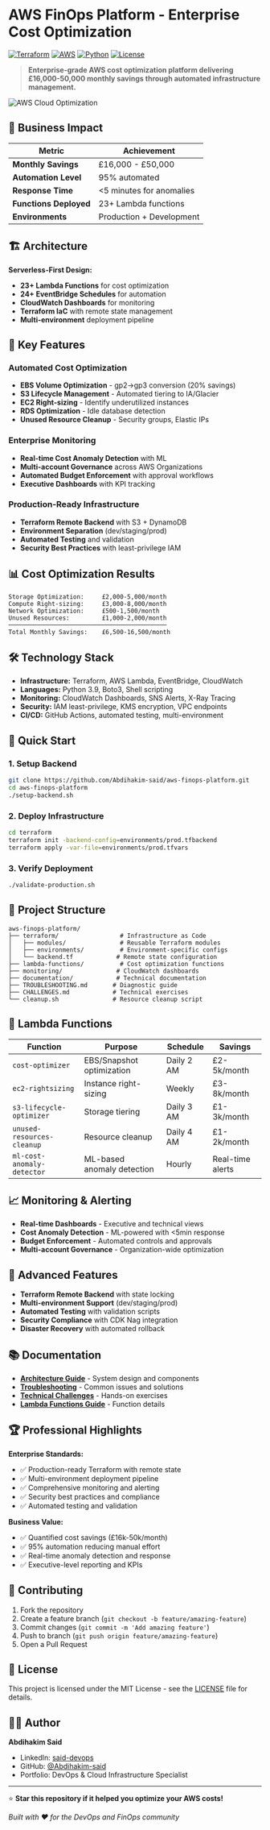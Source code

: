# AWS FinOps Platform - Enterprise Cost Optimization

[![Terraform](https://img.shields.io/badge/Terraform-1.5+-623CE4?logo=terraform)](https://terraform.io)
[![AWS](https://img.shields.io/badge/AWS-Lambda%20%7C%20CloudWatch%20%7C%20EventBridge-FF9900?logo=amazon-aws)](https://aws.amazon.com)
[![Python](https://img.shields.io/badge/Python-3.9+-3776AB?logo=python)](https://python.org)
[![License](https://img.shields.io/badge/License-MIT-green.svg)](LICENSE)

> **Enterprise-grade AWS cost optimization platform delivering £16,000-50,000 monthly savings through automated infrastructure management.**

![AWS Cloud Optimization](aws-cloud-optimisation.png)

## 🎯 Business Impact

| Metric | Achievement |
|--------|-------------|
| **Monthly Savings** | £16,000 - £50,000 |
| **Automation Level** | 95% automated |
| **Response Time** | <5 minutes for anomalies |
| **Functions Deployed** | 23+ Lambda functions |
| **Environments** | Production + Development |

## 🏗️ Architecture

**Serverless-First Design:**
- **23+ Lambda Functions** for cost optimization
- **24+ EventBridge Schedules** for automation
- **CloudWatch Dashboards** for monitoring
- **Terraform IaC** with remote state management
- **Multi-environment** deployment pipeline

## 🚀 Key Features

### Automated Cost Optimization
- **EBS Volume Optimization** - gp2→gp3 conversion (20% savings)
- **S3 Lifecycle Management** - Automated tiering to IA/Glacier
- **EC2 Right-sizing** - Identify underutilized instances
- **RDS Optimization** - Idle database detection
- **Unused Resource Cleanup** - Security groups, Elastic IPs

### Enterprise Monitoring
- **Real-time Cost Anomaly Detection** with ML
- **Multi-account Governance** across AWS Organizations
- **Automated Budget Enforcement** with approval workflows
- **Executive Dashboards** with KPI tracking

### Production-Ready Infrastructure
- **Terraform Remote Backend** with S3 + DynamoDB
- **Environment Separation** (dev/staging/prod)
- **Automated Testing** and validation
- **Security Best Practices** with least-privilege IAM

## 📊 Cost Optimization Results

```
Storage Optimization:     £2,000-5,000/month
Compute Right-sizing:     £3,000-8,000/month  
Network Optimization:     £500-1,500/month
Unused Resources:         £1,000-2,000/month
────────────────────────────────────────────
Total Monthly Savings:    £6,500-16,500/month
```

## 🛠️ Technology Stack

- **Infrastructure:** Terraform, AWS Lambda, EventBridge, CloudWatch
- **Languages:** Python 3.9, Boto3, Shell scripting
- **Monitoring:** CloudWatch Dashboards, SNS Alerts, X-Ray Tracing
- **Security:** IAM least-privilege, KMS encryption, VPC endpoints
- **CI/CD:** GitHub Actions, automated testing, multi-environment

## 🚀 Quick Start

### 1. Setup Backend
```bash
git clone https://github.com/Abdihakim-said/aws-finops-platform.git
cd aws-finops-platform
./setup-backend.sh
```

### 2. Deploy Infrastructure
```bash
cd terraform
terraform init -backend-config=environments/prod.tfbackend
terraform apply -var-file=environments/prod.tfvars
```

### 3. Verify Deployment
```bash
./validate-production.sh
```

## 📁 Project Structure

```
aws-finops-platform/
├── terraform/                 # Infrastructure as Code
│   ├── modules/               # Reusable Terraform modules
│   ├── environments/          # Environment-specific configs
│   └── backend.tf            # Remote state configuration
├── lambda-functions/          # Cost optimization functions
├── monitoring/               # CloudWatch dashboards
├── documentation/            # Technical documentation
├── TROUBLESHOOTING.md       # Diagnostic guide
├── CHALLENGES.md            # Technical exercises
└── cleanup.sh               # Resource cleanup script
```

## 🎯 Lambda Functions

| Function | Purpose | Schedule | Savings |
|----------|---------|----------|---------|
| `cost-optimizer` | EBS/Snapshot optimization | Daily 2 AM | £2-5k/month |
| `ec2-rightsizing` | Instance right-sizing | Weekly | £3-8k/month |
| `s3-lifecycle-optimizer` | Storage tiering | Daily 3 AM | £1-3k/month |
| `unused-resources-cleanup` | Resource cleanup | Daily 4 AM | £1-2k/month |
| `ml-cost-anomaly-detector` | ML-based anomaly detection | Hourly | Real-time alerts |

## 📈 Monitoring & Alerting

- **Real-time Dashboards** - Executive and technical views
- **Cost Anomaly Detection** - ML-powered with <5min response
- **Budget Enforcement** - Automated controls and approvals
- **Multi-account Governance** - Organization-wide optimization

## 🔧 Advanced Features

- **Terraform Remote Backend** with state locking
- **Multi-environment Support** (dev/staging/prod)
- **Automated Testing** with validation scripts
- **Security Compliance** with CDK Nag integration
- **Disaster Recovery** with automated rollback

## 📚 Documentation

- [**Architecture Guide**](ARCHITECTURE.md) - System design and components
- [**Troubleshooting**](TROUBLESHOOTING.md) - Common issues and solutions
- [**Technical Challenges**](CHALLENGES.md) - Hands-on exercises
- [**Lambda Functions Guide**](LAMBDA_FUNCTIONS_GUIDE.md) - Function details

## 🏆 Professional Highlights

**Enterprise Standards:**
- ✅ Production-ready Terraform with remote state
- ✅ Multi-environment deployment pipeline
- ✅ Comprehensive monitoring and alerting
- ✅ Security best practices and compliance
- ✅ Automated testing and validation

**Business Value:**
- ✅ Quantified cost savings (£16k-50k/month)
- ✅ 95% automation reducing manual effort
- ✅ Real-time anomaly detection and response
- ✅ Executive-level reporting and KPIs

## 🤝 Contributing

1. Fork the repository
2. Create a feature branch (`git checkout -b feature/amazing-feature`)
3. Commit changes (`git commit -m 'Add amazing feature'`)
4. Push to branch (`git push origin feature/amazing-feature`)
5. Open a Pull Request

## 📄 License

This project is licensed under the MIT License - see the [LICENSE](LICENSE) file for details.

## 👨‍💻 Author

**Abdihakim Said**
- LinkedIn: [said-devops](https://www.linkedin.com/in/said-devops/)
- GitHub: [@Abdihakim-said](https://github.com/Abdihakim-said)
- Portfolio: DevOps & Cloud Infrastructure Specialist

---

⭐ **Star this repository if it helped you optimize your AWS costs!**

*Built with ❤️ for the DevOps and FinOps community*
